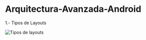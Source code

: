 # Arquitectura-Avanzada-Android

1.- Tipos de Layouts


![Tipos de layouts](https://github.com/DanCaldera/Arquitectura-Avanzada-Android/images/tipos-layouts.png)